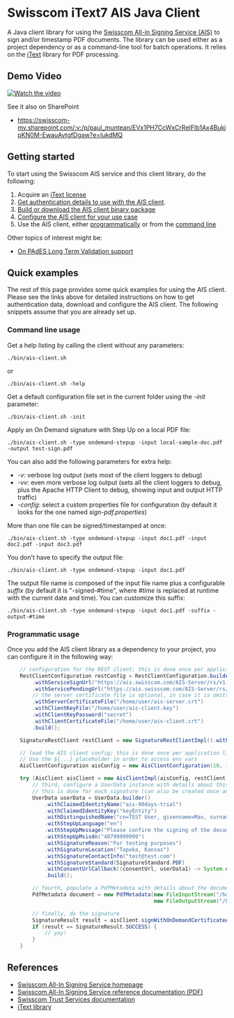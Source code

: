 # Swisscom iText7 AIS Java Client

A Java client library for using the [Swisscom All-in Signing Service (AIS)](https://www.swisscom.ch/en/business/enterprise/offer/security/all-in-signing-service.html)
to sign and/or timestamp PDF documents. The library can be used either as a project dependency or as a command-line tool for batch operations.
It relies on the [iText](https://itextpdf.com/en) library for PDF processing.

## Demo Video

[![Watch the video](https://i.imgur.com/1DduWvd.png)](https://youtu.be/xFq1hXrTHkY?t=61)

See it also on SharePoint
* https://swisscom-my.sharepoint.com/:v:/p/paul_muntean/EVx1PH7CcWxCrReIFIb1Ax4BukjpKN0M-EwauAvtgfDgaw?e=lukdMQ

## Getting started

To start using the Swisscom AIS service and this client library, do the following:
1. Acquire an [iText license](https://itextpdf.com/en/how-buy)
2. [Get authentication details to use with the AIS client](docs/get-authentication-details.md).
3. [Build or download the AIS client binary package](docs/build-or-download.md)
4. [Configure the AIS client for your use case](docs/configure-the-AIS-client.md)
5. Use the AIS client, either [programmatically](docs/use-the-AIS-client-programmatically.md) or from the [command line](docs/use-the-AIS-client-via-CLI.md)

Other topics of interest might be:
* [On PAdES Long Term Validation support](docs/pades-long-term-validation.md)

## Quick examples

The rest of this page provides some quick examples for using the AIS client. Please see the links
above for detailed instructions on how to get authentication data, download and configure
the AIS client. The following snippets assume that you are already set up.

### Command line usage
Get a help listing by calling the client without any parameters:
```shell
./bin/ais-client.sh
```
or
```shell
./bin/ais-client.sh -help
```
Get a default configuration file set in the current folder using the _-init_ parameter:
```shell
./bin/ais-client.sh -init
```
Apply an On Demand signature with Step Up on a local PDF file:
```shell
./bin/ais-client.sh -type ondemand-stepup -input local-sample-doc.pdf -output test-sign.pdf
```
You can also add the following parameters for extra help:

- _-v_: verbose log output (sets most of the client loggers to debug)
- _-vv_: even more verbose log output (sets all the client loggers to debug, plus the Apache HTTP Client to debug, showing input and output HTTP traffic)
- _-config_: select a custom properties file for configuration (by default it looks for the one named _sign-pdf.properties_)

More than one file can be signed/timestamped at once:
```shell
./bin/ais-client.sh -type ondemand-stepup -input doc1.pdf -input doc2.pdf -input doc3.pdf
```

You don't have to specify the output file:
```shell
./bin/ais-client.sh -type ondemand-stepup -input doc1.pdf
```
The output file name is composed of the input file name plus a configurable _suffix_ (by default it is "-signed-#time", where _#time_
is replaced at runtime with the current date and time). You can customize this suffix:
```shell
./bin/ais-client.sh -type ondemand-stepup -input doc1.pdf -suffix -output-#time 
```

### Programmatic usage
Once you add the AIS client library as a dependency to your project, you can configure it in the following way:
```java
    // configuration for the REST client; this is done once per application lifetime
    RestClientConfiguration restConfig = RestClientConfiguration.builder()
        .withServiceSignUrl("https://ais.swisscom.com/AIS-Server/rs/v1.0/sign")
        .withServicePendingUrl("https://ais.swisscom.com/AIS-Server/rs/v1.0/pending")
        // the server certificate file is optional, in case it is omitted the CA must be a trusted one
        .withServerCertificateFile("/home/user/ais-server.crt")
        .withClientKeyFile("/home/user/ais-client.key")
        .withClientKeyPassword("secret")
        .withClientCertificateFile("/home/user/ais-client.crt")
        .build();

    SignatureRestClient restClient = new SignatureRestClientImpl().withConfiguration(restConfig);

    // load the AIS client config; this is done once per application lifetime
    // Use the ${...} placeholder in order to access env vars
    AisClientConfiguration aisConfig = new AisClientConfiguration(10, 10, "${ITEXT_LICENSE_FILE_PATH}");

    try (AisClient aisClient = new AisClientImpl(aisConfig, restClient)) {
        // third, configure a UserData instance with details about this signature
        // this is done for each signature (can also be created once and cached on a per-user basis)
        UserData userData = UserData.builder()
            .withClaimedIdentityName("ais-90days-trial")
            .withClaimedIdentityKey("keyEntity")
            .withDistinguishedName("cn=TEST User, givenname=Max, surname=Maximus, c=US, serialnumber=abcdefabcdefabcdefabcdefabcdef")
            .withStepUpLanguage("en")
            .withStepUpMessage("Please confirm the signing of the document")
            .withStepUpMsisdn("40799999999")
            .withSignatureReason("For testing purposes")
            .withSignatureLocation("Topeka, Kansas")
            .withSignatureContactInfo("test@test.com")
            .withSignatureStandard(SignatureStandard.PDF)
            .withConsentUrlCallback((consentUrl, userData1) -> System.out.println("Consent URL: " + consentUrl))
            .build();

        // fourth, populate a PdfMetadata with details about the document to be signed. More than one PdfMetadata can be given
        PdfMetadata document = new PdfMetadata(new FileInputStream("/home/user/input.pdf"),
                                               new FileOutputStream("/home/user/signed-output.pdf"), DigestAlgorithm.SHA256);

        // finally, do the signature
        SignatureResult result = aisClient.signWithOnDemandCertificateAndStepUp(Collections.singletonList(document), userData);
        if (result == SignatureResult.SUCCESS) {
            // yay!
        }
    }
```

## References

- [Swisscom All-In Signing Service homepage](https://www.swisscom.ch/en/business/enterprise/offer/security/all-in-signing-service.html)
- [Swisscom All-In Signing Service reference documentation (PDF)](http://documents.swisscom.com/product/1000255-Digital_Signing_Service/Documents/Reference_Guide/Reference_Guide-All-in-Signing-Service-en.pdf)
- [Swisscom Trust Services documentation](https://trustservices.swisscom.com/en/downloads/)
- [iText library](https://itextpdf.com/en)

